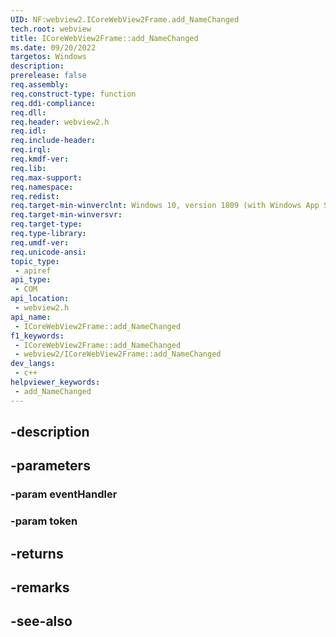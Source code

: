 ```yaml
---
UID: NF:webview2.ICoreWebView2Frame.add_NameChanged
tech.root: webview
title: ICoreWebView2Frame::add_NameChanged
ms.date: 09/20/2022
targetos: Windows
description: 
prerelease: false
req.assembly: 
req.construct-type: function
req.ddi-compliance: 
req.dll: 
req.header: webview2.h
req.idl: 
req.include-header: 
req.irql: 
req.kmdf-ver: 
req.lib: 
req.max-support: 
req.namespace: 
req.redist: 
req.target-min-winverclnt: Windows 10, version 1809 (with Windows App SDK 1.1 or later)
req.target-min-winversvr: 
req.target-type: 
req.type-library: 
req.umdf-ver: 
req.unicode-ansi: 
topic_type:
 - apiref
api_type:
 - COM
api_location:
 - webview2.h
api_name:
 - ICoreWebView2Frame::add_NameChanged
f1_keywords:
 - ICoreWebView2Frame::add_NameChanged
 - webview2/ICoreWebView2Frame::add_NameChanged
dev_langs:
 - c++
helpviewer_keywords:
 - add_NameChanged
---
```


## -description

## -parameters

### -param eventHandler

### -param token

## -returns

## -remarks

## -see-also

